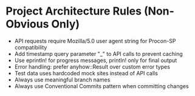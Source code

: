 # Project Architecture Rules (Non-Obvious Only)

- API requests require Mozilla/5.0 user agent string for Procon-SP compatibility
- Add timestamp query parameter "_" to API calls to prevent caching
- Use eprintln! for progress messages, println! only for final output
- Error handling: prefer anyhow::Result over custom error types
- Test data uses hardcoded mock sites instead of API calls
- Always use meaningful branch names
- Always use Conventional Commits pattern when committing changes